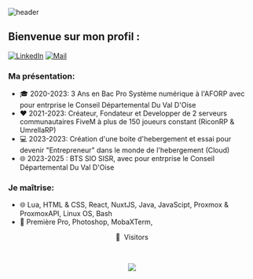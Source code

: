 
![header](https://media.licdn.com/dms/image/D4E16AQG1TwKE58yqsA/profile-displaybackgroundimage-shrink_350_1400/0/1693988276160?e=1710374400&v=beta&t=v-WOjSGp-t7VkzKwQONvy-r7TJ4K_-oMdbQZ5sMcUjY)

## Bienvenue sur mon profil :

[![LinkedIn](https://img.shields.io/badge/linkedin-%230077B5.svg?style=for-the-badge&logo=linkedin&logoColor=white)](https://www.linkedin.com/in/fatih-cakici-73744b250/)
[![Mail](https://img.shields.io/badge/Gmail-D14836?style=for-the-badge&logo=gmail&logoColor=white)](mailto:contact@antoinerodrigues.com)

### Ma présentation:
- 🎓 2020-2023: 3 Ans en Bac Pro Système numérique à l'AFORP avec pour entrprise le Conseil Départemental Du Val D'Oise
- ❤️ 2021-2023: Créateur, Fondateur et Developper de 2 serveurs communautaires FiveM à plus de 150 joueurs constant (RiconRP & UmrellaRP)
- 💻 2023-2023: Création d'une boite d'hebergement et essai pour devenir "Entrepreneur" dans le monde de l'hebergement (Cloud)
- 🌐 2023-2025 : BTS SIO SISR, avec pour entrprise le Conseil Départemental Du Val D'Oise 

### Je maîtrise:
- 🌐 Lua, HTML & CSS, React, NuxtJS, Java, JavaScipt, Proxmox & ProxmoxAPI, Linux OS, Bash
- 🎨 Première Pro, Photoshop, MobaXTerm, 

<p align="center">👀 &nbsp;Visitors</p>
<br>
<p align="center">
  <img src="https://profile-counter.glitch.me/Extasy93/count.svg" />
</p>
<br>
